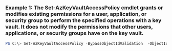 ### Example 1: The Set-AzKeyVaultAccessPolicy cmdlet grants or modifies existing permissions for a user, application, or security group to perform the specified operations with a key vault. It does not modify the permissions that other users, applications, or security groups have on the key vault.
```powershell
PS C:\> Set-AzKeyVaultAccessPolicy -BypassObjectIdValidation  -ObjectId $account.Identity.PrincipalId -PermissionsToSecrets get -VaultName $VaultName
```

